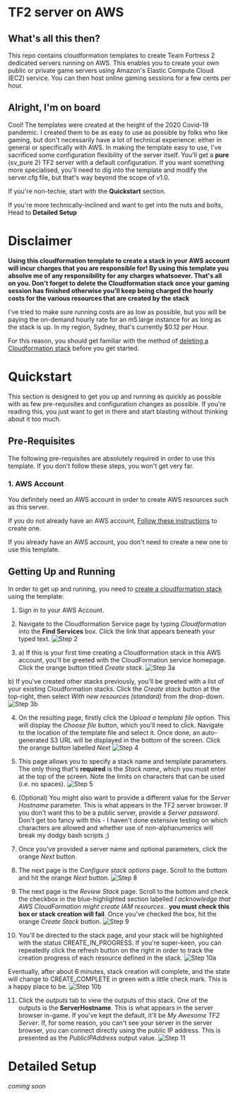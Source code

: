 # TF2 server on AWS

## What's all this then?
This repo contains cloudformation templates to create Team Fortress 2 dedicated servers running on AWS. This enables you to create your own public or private game servers using Amazon's Elastic Compute Cloud (EC2) service. You can then host online gaming sessions for a few cents per hour.

## Alright, I'm on board
Cool! The templates were created at the height of the 2020 Covid-19 pandemic. I created them to be as easy to use as possible by folks who like gaming, but don't necessarily have a lot of technical experience: either in general or specifically with AWS. In making the template easy to use, I've sacrificed some configuration flexibility of the server itself. You'll get a **pure** (sv_pure 2) TF2 server with a default configuration. If you want something more specialised, you'll need to dig into the template and modify the server.cfg file, but that's way beyond the scope of v1.0.

If you're non-techie, start with the **Quickstart** section.

If you're more technically-inclined and want to get into the nuts and bolts, Head to **Detailed Setup**

# Disclaimer
**Using this cloudformation template to create a stack in your AWS account will incur charges that you are responsible for! By using this template you absolve me of any responsibility for any charges whatsoever. That's all on you. Don't forget to delete the Cloudformation stack once your gaming session has finished otherwise you'll keep being charged the hourly costs for the various resources that are created by the stack**

I've tried to make sure running costs are as low as possible, but you will be paying the on-demand hourly rate for an m5.large instance for as long as the stack is up. In my region, Sydney, that's currently $0.12 per Hour.

For this reason, you should get familiar with the method of [deleting a Cloudformation stack](https://docs.aws.amazon.com/AWSCloudFormation/latest/UserGuide/cfn-console-delete-stack.html) before you get started.

# Quickstart
This section is designed to get you up and running as quickly as possible with as few pre-requisites and configuration changes as possible. If you're reading this, you just want to get in there and start blasting without thinking about it too much.

## Pre-Requisites
The following pre-requisites are absolutely required in order to use this template. If you don't follow these steps, you won't get very far.

### 1. AWS Account
You definitely need an AWS account in order to create AWS resources such as this server.

If you do not already have an AWS account, [Follow these instructions](https://aws.amazon.com/premiumsupport/knowledge-center/create-and-activate-aws-account/) to create one.

If you already have an AWS account, you don't need to create a new one to use this template.

## Getting Up and Running

In order to get up and running, you need to [create a cloudformation stack](https://docs.aws.amazon.com/AWSCloudFormation/latest/UserGuide/cfn-console-create-stack.html) using the template:

1. Sign in to your AWS Account.

2. Navigate to the Cloudformation Service page by typing _Cloudformation_ into the **Find Services** box. Click the link that appears beneath your typed text.
![Step 2](images/aws-console-start.png)

3. a) If this is your first time creating a Cloudformation stack in this AWS account, you'll be greeted with the CloudFormation service homepage. Click the orange button titled _Create stack_.
![Step 3a](images/aws-console-cfn-1st.png)

b) If you've created other stacks previously, you'll be greeted with a list of your existing Cloudformation stacks. Click the _Create stack_ button at the top-right, then select _With new resources (standard)_ from the drop-down.
![Step 3b](images/aws-console-cfn.png)

4. On the resulting page, firstly click the _Upload a template file_ option. This will display the _Choose file_ button, which you'll need to click. Navigate to the location of the template file and select it. Once done, an auto-generated S3 URL will be displayed in the bottom of the screen. Click the orange button labelled _Next_
![Step 4](images/aws-console-cfn-create-stack.png)

5. This page allows you to specify a stack name and template parameters. The only thing that's **required** is the _Stack name_, which you must enter at the top of the screen. Note the limits on characters that can be used (i.e. no spaces).
![Step 5](images/aws-console-cfn-create-stack-params.png)

6. (Optional) You might also want to provide a different value for the _Server Hostname_ parameter. This is what appears in the TF2 server browser. If you don't want this to be a public server, provide a _Server password_. Don't get too fancy with this - I haven't done extensive testing on which characters are allowed and whether use of non-alphanumerics will break my dodgy bash scripts ;)

7. Once you've provided a server name and optional parameters, click the orange _Next_ button.

8. The next page is the _Configure stack options_ page. Scroll to the bottom and hit the orange _Next_ button.
![Step 8](images/aws-console-cfn-create-stack-config.png)

9. The next page is the _Review Stack_ page. Scroll to the bottom and check the checkbox in the blue-highlighted section labelled _I acknowledge that AWS CloudFormation might create IAM resources._. **you must check this box or stack creation will fail**. Once you've checked the box, hit the orange _Create Stack_ button.
![Step 9](images/aws-console-cfn-create-stack-review.png)

10. You'll be directed to the stack page, and your stack will be highlighted with the status CREATE_IN_PROGRESS. If you're super-keen, you can repeatedly click the refresh button on the right in order to track the creation progress of each resource defined in the stack.
![Step 10a](images/aws-console-cfn-create-stack-progress.png)

Eventually, after about 6 minutes, stack creation will complete, and the state will change to CREATE_COMPLETE in green with a little check mark. This is a happy place to be.
![Step 10b](images/aws-console-cfn-create-stack-complete.png)

11. Click the _outputs_ tab to view the outputs of this stack. One of the outputs is the **ServerHostname**. This is what appears in the server browser in-game. If you've kept the default, it'll be _My Awesome TF2 Server_. If, for some reason, you can't see your server in the server browser, you can connect directly using the public IP address. This is presented as the _PublicIPAddress_ output value.
![Step 11](images/aws-console-cfn-create-stack-outputs.png)

# Detailed Setup
_coming soon_
